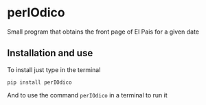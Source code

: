 # perIOdico
Small program that obtains the front page of El Pais for a given date

## Installation and use

To install just type in the terminal 

```
pip install perIOdico
```

And to use the command `perIOdico` in a terminal to run it
